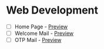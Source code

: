 # Web Development

- [ ] Home Page - [Preview](https://lumied.netlify.app/)
- [ ] Welcome Mail - [Preview](https://welcomemail.netlify.app/)
- [ ] OTP Mail - [Preview](https://otpmail.netlify.app/)
